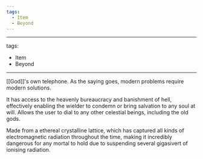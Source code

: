 ```yaml
---
tags:
  - Item
  - Beyond
---
```

---
tags:
  - Item
  - Beyond
---
[[God]]'s own telephone. 
As the saying goes, modern problems require modern solutions.

It has access to the heavenly bureaucracy and banishment of hell, effectively enabling the wielder to condemn or bring salvation to any soul at will. 
Allows the user to dial to any other celestial beings, including the old gods.

Made from a ethereal crystalline lattice, which has captured all kinds of electromagnetic radiation throughout the time, making it incredibly dangerous for any mortal to hold due to suspending several gigasivert of ionising radiation. 